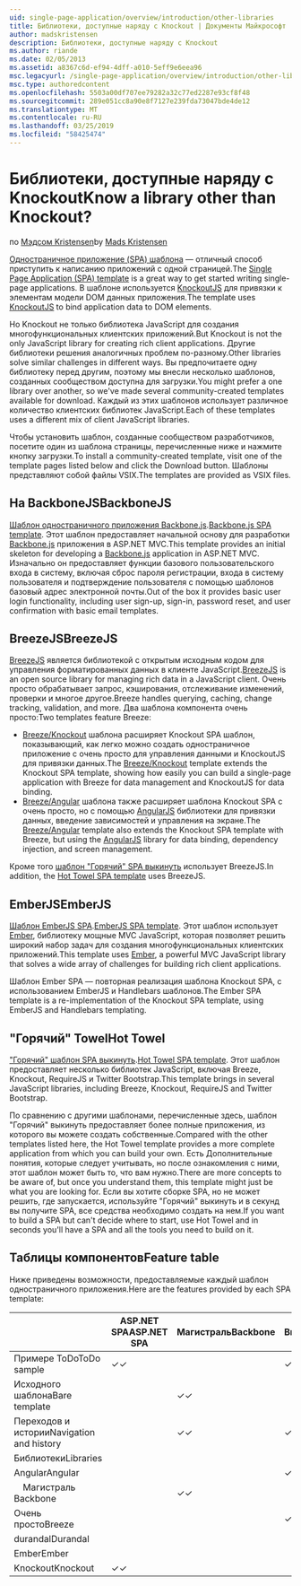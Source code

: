 ```yaml
---
uid: single-page-application/overview/introduction/other-libraries
title: Библиотеки, доступные наряду с Knockout | Документы Майкрософт
author: madskristensen
description: Библиотеки, доступные наряду с Knockout
ms.author: riande
ms.date: 02/05/2013
ms.assetid: a8367c6d-ef94-4dff-a010-5eff9e6eea96
msc.legacyurl: /single-page-application/overview/introduction/other-libraries
msc.type: authoredcontent
ms.openlocfilehash: 5503a00df707ee79282a32c77ed2287e93cf8f48
ms.sourcegitcommit: 289e051cc8a90e8f7127e239fda73047bde4de12
ms.translationtype: MT
ms.contentlocale: ru-RU
ms.lasthandoff: 03/25/2019
ms.locfileid: "58425474"
---
```

<a name="know-a-library-other-than-knockout"></a><span data-ttu-id="88d52-104">Библиотеки, доступные наряду с Knockout</span><span class="sxs-lookup"><span data-stu-id="88d52-104">Know a library other than Knockout?</span></span>
====================
<span data-ttu-id="88d52-105">по [Мэдсом Kristensen](https://github.com/madskristensen)</span><span class="sxs-lookup"><span data-stu-id="88d52-105">by [Mads Kristensen](https://github.com/madskristensen)</span></span>

<span data-ttu-id="88d52-106">[Одностраничное приложение (SPA) шаблона](knockoutjs-template.md) — отличный способ приступить к написанию приложений с одной страницей.</span><span class="sxs-lookup"><span data-stu-id="88d52-106">The [Single Page Application (SPA) template](knockoutjs-template.md) is a great way to get started writing single-page applications.</span></span> <span data-ttu-id="88d52-107">В шаблоне используется [KnockoutJS](http://knockoutjs.com/) для привязки к элементам модели DOM данных приложения.</span><span class="sxs-lookup"><span data-stu-id="88d52-107">The template uses [KnockoutJS](http://knockoutjs.com/) to bind application data to DOM elements.</span></span>

<span data-ttu-id="88d52-108">Но Knockout не только библиотека JavaScript для создания многофункциональных клиентских приложений.</span><span class="sxs-lookup"><span data-stu-id="88d52-108">But Knockout is not the only JavaScript library for creating rich client applications.</span></span> <span data-ttu-id="88d52-109">Другие библиотеки решения аналогичных проблем по-разному.</span><span class="sxs-lookup"><span data-stu-id="88d52-109">Other libraries solve similar challenges in different ways.</span></span> <span data-ttu-id="88d52-110">Вы предпочитаете одну библиотеку перед другим, поэтому мы внесли несколько шаблонов, созданных сообществом доступна для загрузки.</span><span class="sxs-lookup"><span data-stu-id="88d52-110">You might prefer a one library over another, so we've made several community-created templates available for download.</span></span> <span data-ttu-id="88d52-111">Каждый из этих шаблонов использует различное количество клиентских библиотек JavaScript.</span><span class="sxs-lookup"><span data-stu-id="88d52-111">Each of these templates uses a different mix of client JavaScript libraries.</span></span>

<span data-ttu-id="88d52-112">Чтобы установить шаблон, созданные сообществом разработчиков, посетите один из шаблона страницы, перечисленные ниже и нажмите кнопку загрузки.</span><span class="sxs-lookup"><span data-stu-id="88d52-112">To install a community-created template, visit one of the template pages listed below and click the Download button.</span></span> <span data-ttu-id="88d52-113">Шаблоны представляют собой файлы VSIX.</span><span class="sxs-lookup"><span data-stu-id="88d52-113">The templates are provided as VSIX files.</span></span>

## <a name="backbonejs"></a><span data-ttu-id="88d52-114">На BackboneJS</span><span class="sxs-lookup"><span data-stu-id="88d52-114">BackboneJS</span></span>

<span data-ttu-id="88d52-115">[Шаблон одностраничного приложения Backbone.js](../templates/backbonejs-template.md).</span><span class="sxs-lookup"><span data-stu-id="88d52-115">[Backbone.js SPA template](../templates/backbonejs-template.md).</span></span> <span data-ttu-id="88d52-116">Этот шаблон предоставляет начальной основу для разработки [Backbone.js](http://backbonejs.org/) приложения в ASP.NET MVC.</span><span class="sxs-lookup"><span data-stu-id="88d52-116">This template provides an initial skeleton for developing a [Backbone.js](http://backbonejs.org/) application in ASP.NET MVC.</span></span> <span data-ttu-id="88d52-117">Изначально он предоставляет функции базового пользовательского входа в систему, включая сброс пароля регистрации, входа в систему пользователя и подтверждение пользователя с помощью шаблонов базовый адрес электронной почты.</span><span class="sxs-lookup"><span data-stu-id="88d52-117">Out of the box it provides basic user login functionality, including user sign-up, sign-in, password reset, and user confirmation with basic email templates.</span></span>

## <a name="breezejs"></a><span data-ttu-id="88d52-118">BreezeJS</span><span class="sxs-lookup"><span data-stu-id="88d52-118">BreezeJS</span></span>

<span data-ttu-id="88d52-119">[BreezeJS](http://www.breezejs.com/?utm_source=ms-spa) является библиотекой с открытым исходным кодом для управления форматированных данных в клиенте JavaScript.</span><span class="sxs-lookup"><span data-stu-id="88d52-119">[BreezeJS](http://www.breezejs.com/?utm_source=ms-spa) is an open source library for managing rich data in a JavaScript client.</span></span> <span data-ttu-id="88d52-120">Очень просто обрабатывает запрос, кэширования, отслеживание изменений, проверки и многое другое.</span><span class="sxs-lookup"><span data-stu-id="88d52-120">Breeze handles querying, caching, change tracking, validation, and more.</span></span> <span data-ttu-id="88d52-121">Два шаблона компонента очень просто:</span><span class="sxs-lookup"><span data-stu-id="88d52-121">Two templates feature Breeze:</span></span>

- <span data-ttu-id="88d52-122">[Breeze/Knockout](../templates/breezeknockout-template.md) шаблона расширяет Knockout SPA шаблон, показывающий, как легко можно создать одностраничное приложение с очень просто для управления данными и KnockoutJS для привязки данных.</span><span class="sxs-lookup"><span data-stu-id="88d52-122">The [Breeze/Knockout](../templates/breezeknockout-template.md) template extends the Knockout SPA template, showing how easily you can build a single-page application with Breeze for data management and KnockoutJS for data binding.</span></span>
- <span data-ttu-id="88d52-123">[Breeze/Angular](../templates/breezeangular-template.md) шаблона также расширяет шаблона Knockout SPA с очень просто, но с помощью [AngularJS](http://angularjs.org) библиотеки для привязки данных, введение зависимостей и управления на экране.</span><span class="sxs-lookup"><span data-stu-id="88d52-123">The [Breeze/Angular](../templates/breezeangular-template.md) template also extends the Knockout SPA template with Breeze, but using the [AngularJS](http://angularjs.org) library for data binding, dependency injection, and screen management.</span></span>

<span data-ttu-id="88d52-124">Кроме того [шаблон "Горячий" SPA выкинуть](../templates/hottowel-template.md) использует BreezeJS.</span><span class="sxs-lookup"><span data-stu-id="88d52-124">In addition, the [Hot Towel SPA template](../templates/hottowel-template.md) uses BreezeJS.</span></span>

## <a name="emberjs"></a><span data-ttu-id="88d52-125">EmberJS</span><span class="sxs-lookup"><span data-stu-id="88d52-125">EmberJS</span></span>

<span data-ttu-id="88d52-126">[Шаблон EmberJS SPA](../templates/emberjs-template.md).</span><span class="sxs-lookup"><span data-stu-id="88d52-126">[EmberJS SPA template](../templates/emberjs-template.md).</span></span> <span data-ttu-id="88d52-127">Этот шаблон использует [Ember](http://emberjs.com/), библиотеку мощные MVC JavaScript, которая позволяет решить широкий набор задач для создания многофункциональных клиентских приложений.</span><span class="sxs-lookup"><span data-stu-id="88d52-127">This template uses [Ember](http://emberjs.com/), a powerful MVC JavaScript library that solves a wide array of challenges for building rich client applications.</span></span>

<span data-ttu-id="88d52-128">Шаблон Ember SPA — повторная реализация шаблона Knockout SPA, с использованием EmberJS и Handlebars шаблонов.</span><span class="sxs-lookup"><span data-stu-id="88d52-128">The Ember SPA template is a re-implementation of the Knockout SPA template, using EmberJS and Handlebars templating.</span></span>

## <a name="hot-towel"></a><span data-ttu-id="88d52-129">"Горячий" Towel</span><span class="sxs-lookup"><span data-stu-id="88d52-129">Hot Towel</span></span>

<span data-ttu-id="88d52-130">["Горячий" шаблон SPA выкинуть](../templates/hottowel-template.md).</span><span class="sxs-lookup"><span data-stu-id="88d52-130">[Hot Towel SPA template](../templates/hottowel-template.md).</span></span> <span data-ttu-id="88d52-131">Этот шаблон предоставляет несколько библиотек JavaScript, включая Breeze, Knockout, RequireJS и Twitter Bootstrap.</span><span class="sxs-lookup"><span data-stu-id="88d52-131">This template brings in several JavaScript libraries, including Breeze, Knockout, RequireJS and Twitter Bootstrap.</span></span>

<span data-ttu-id="88d52-132">По сравнению с другими шаблонами, перечисленные здесь, шаблон "Горячий" выкинуть предоставляет более полные приложения, из которого вы можете создать собственные.</span><span class="sxs-lookup"><span data-stu-id="88d52-132">Compared with the other templates listed here, the Hot Towel template provides a more complete application from which you can build your own.</span></span> <span data-ttu-id="88d52-133">Есть Дополнительные понятия, которые следует учитывать, но после ознакомления с ними, этот шаблон может быть то, что вам нужно.</span><span class="sxs-lookup"><span data-stu-id="88d52-133">There are more concepts to be aware of, but once you understand them, this template might just be what you are looking for.</span></span> <span data-ttu-id="88d52-134">Если вы хотите сборке SPA, но не может решить, где запускается, используйте "Горячий" выкинуть и в секунд вы получите SPA, все средства необходимо создать на нем.</span><span class="sxs-lookup"><span data-stu-id="88d52-134">If you want to build a SPA but can't decide where to start, use Hot Towel and in seconds you'll have a SPA and all the tools you need to build on it.</span></span>

## <a name="feature-table"></a><span data-ttu-id="88d52-135">Таблицы компонентов</span><span class="sxs-lookup"><span data-stu-id="88d52-135">Feature table</span></span>

<span data-ttu-id="88d52-136">Ниже приведены возможности, предоставляемые каждый шаблон одностраничного приложения.</span><span class="sxs-lookup"><span data-stu-id="88d52-136">Here are the features provided by each SPA template:</span></span>


|                        | <span data-ttu-id="88d52-137">ASP.NET SPA</span><span class="sxs-lookup"><span data-stu-id="88d52-137">ASP.NET SPA</span></span> | <span data-ttu-id="88d52-138">Магистраль</span><span class="sxs-lookup"><span data-stu-id="88d52-138">Backbone</span></span> | <span data-ttu-id="88d52-139">Breeze/Angular</span><span class="sxs-lookup"><span data-stu-id="88d52-139">Breeze/Angular</span></span> | <span data-ttu-id="88d52-140">Breeze/KO</span><span class="sxs-lookup"><span data-stu-id="88d52-140">Breeze/KO</span></span> |  <span data-ttu-id="88d52-141">Ember</span><span class="sxs-lookup"><span data-stu-id="88d52-141">Ember</span></span>   | <span data-ttu-id="88d52-142">"Горячий" Towel</span><span class="sxs-lookup"><span data-stu-id="88d52-142">Hot Towel</span></span> |
|------------------------|-------------|----------|----------------|-----------|----------|-----------|
|      <span data-ttu-id="88d52-143">Примере ToDo</span><span class="sxs-lookup"><span data-stu-id="88d52-143">ToDo sample</span></span>       |  <span data-ttu-id="88d52-144">&#10003;</span><span class="sxs-lookup"><span data-stu-id="88d52-144">&#10003;</span></span>   |          |    <span data-ttu-id="88d52-145">&#10003;</span><span class="sxs-lookup"><span data-stu-id="88d52-145">&#10003;</span></span>    | <span data-ttu-id="88d52-146">&#10003;</span><span class="sxs-lookup"><span data-stu-id="88d52-146">&#10003;</span></span>  | <span data-ttu-id="88d52-147">&#10003;</span><span class="sxs-lookup"><span data-stu-id="88d52-147">&#10003;</span></span> |           |
|     <span data-ttu-id="88d52-148">Исходного шаблона</span><span class="sxs-lookup"><span data-stu-id="88d52-148">Bare template</span></span>      |             | <span data-ttu-id="88d52-149">&#10003;</span><span class="sxs-lookup"><span data-stu-id="88d52-149">&#10003;</span></span> |                |           |          | <span data-ttu-id="88d52-150">&#10003;</span><span class="sxs-lookup"><span data-stu-id="88d52-150">&#10003;</span></span>  |
| <span data-ttu-id="88d52-151">Переходов и истории</span><span class="sxs-lookup"><span data-stu-id="88d52-151">Navigation and history</span></span> |             | <span data-ttu-id="88d52-152">&#10003;</span><span class="sxs-lookup"><span data-stu-id="88d52-152">&#10003;</span></span> |    <span data-ttu-id="88d52-153">&#10003;</span><span class="sxs-lookup"><span data-stu-id="88d52-153">&#10003;</span></span>    |           | <span data-ttu-id="88d52-154">&#10003;</span><span class="sxs-lookup"><span data-stu-id="88d52-154">&#10003;</span></span> | <span data-ttu-id="88d52-155">&#10003;</span><span class="sxs-lookup"><span data-stu-id="88d52-155">&#10003;</span></span>  |
|        <span data-ttu-id="88d52-156">Библиотеки</span><span class="sxs-lookup"><span data-stu-id="88d52-156">Libraries</span></span>       |             |          |                |           |          |           |
|        <span data-ttu-id="88d52-157">Angular</span><span class="sxs-lookup"><span data-stu-id="88d52-157">Angular</span></span>         |             |          |    <span data-ttu-id="88d52-158">&#10003;</span><span class="sxs-lookup"><span data-stu-id="88d52-158">&#10003;</span></span>    |           |          |           |
|    <span data-ttu-id="88d52-159">&#8195;Магистраль</span><span class="sxs-lookup"><span data-stu-id="88d52-159">&#8195;Backbone</span></span>     |             | <span data-ttu-id="88d52-160">&#10003;</span><span class="sxs-lookup"><span data-stu-id="88d52-160">&#10003;</span></span> |                |           |          |           |
|         <span data-ttu-id="88d52-161">Очень просто</span><span class="sxs-lookup"><span data-stu-id="88d52-161">Breeze</span></span>         |             |          |    <span data-ttu-id="88d52-162">&#10003;</span><span class="sxs-lookup"><span data-stu-id="88d52-162">&#10003;</span></span>    | <span data-ttu-id="88d52-163">&#10003;</span><span class="sxs-lookup"><span data-stu-id="88d52-163">&#10003;</span></span>  |          | <span data-ttu-id="88d52-164">&#10003;</span><span class="sxs-lookup"><span data-stu-id="88d52-164">&#10003;</span></span>  |
|        <span data-ttu-id="88d52-165">durandal</span><span class="sxs-lookup"><span data-stu-id="88d52-165">Durandal</span></span>        |             |          |                |           |          | <span data-ttu-id="88d52-166">&#10003;</span><span class="sxs-lookup"><span data-stu-id="88d52-166">&#10003;</span></span>  |
|         <span data-ttu-id="88d52-167">Ember</span><span class="sxs-lookup"><span data-stu-id="88d52-167">Ember</span></span>          |             |          |                |           | <span data-ttu-id="88d52-168">&#10003;</span><span class="sxs-lookup"><span data-stu-id="88d52-168">&#10003;</span></span> |           |
|        <span data-ttu-id="88d52-169">Knockout</span><span class="sxs-lookup"><span data-stu-id="88d52-169">Knockout</span></span>        |  <span data-ttu-id="88d52-170">&#10003;</span><span class="sxs-lookup"><span data-stu-id="88d52-170">&#10003;</span></span>   |          |                | <span data-ttu-id="88d52-171">&#10003;</span><span class="sxs-lookup"><span data-stu-id="88d52-171">&#10003;</span></span>  |          | <span data-ttu-id="88d52-172">&#10003;</span><span class="sxs-lookup"><span data-stu-id="88d52-172">&#10003;</span></span>  |

